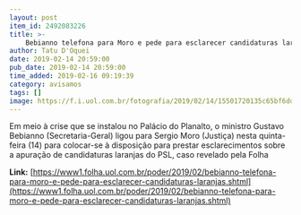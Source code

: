 ```yaml
---
layout: post
item_id: 2492083226
title: >-
    Bebianno telefona para Moro e pede para esclarecer candidaturas laranjas
author: Tatu D'Oquei
date: 2019-02-14 20:59:00
pub_date: 2019-02-14 20:59:00
time_added: 2019-02-16 09:19:39
category: avisamos
tags: []
image: https://f.i.uol.com.br/fotografia/2019/02/14/15501720135c65bf6dd21ed_1550172013_3x2_rt.jpg
---
```


Em meio à crise que se instalou no Palácio do Planalto, o ministro Gustavo Bebianno (Secretaria-Geral) ligou para Sergio Moro (Justiça) nesta quinta-feira (14) para colocar-se à disposição para prestar esclarecimentos sobre a apuração de candidaturas laranjas do PSL, caso revelado pela Folha

**Link:** [https://www1.folha.uol.com.br/poder/2019/02/bebianno-telefona-para-moro-e-pede-para-esclarecer-candidaturas-laranjas.shtml](https://www1.folha.uol.com.br/poder/2019/02/bebianno-telefona-para-moro-e-pede-para-esclarecer-candidaturas-laranjas.shtml)

